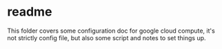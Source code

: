 # readme 

This folder covers some configuration doc for google cloud compute, it's not strictly config file, but also some script and notes to set things up.